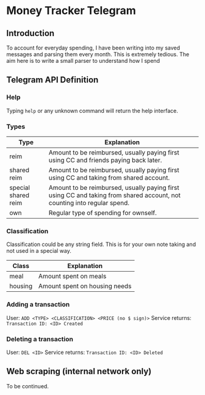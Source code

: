 # Money Tracker Telegram

## Introduction

To account for everyday spending, I have been writing into my saved messages and parsing them every month. This is extremely tedious. The aim here is to write a small parser to understand how I spend

## Telegram API Definition

### Help

Typing `help` or any unknown command will return the help interface.

### Types

Type | Explanation
-----|------------
reim | Amount to be reimbursed, usually paying first using CC and friends paying back later.
shared reim | Amount to be reimbursed, usually paying first using CC and taking from shared account.
special shared reim | Amount to be reimbursed, usually paying first using CC and taking from shared account, not counting into regular spend.
own | Regular type of spending for ownself.

### Classification

Classification could be any string field. This is for your own note taking and not used in a special way.

Class | Explanation
------|------------
meal | Amount spent on meals
housing | Amount spent on housing needs

### Adding a transaction

User: `ADD <TYPE> <CLASSIFICATION> <PRICE (no $ sign)>`
Service returns: `Transaction ID: <ID> Created`

### Deleting a transaction

User: `DEL <ID>`
Service returns: `Transaction ID: <ID> Deleted`

## Web scraping (internal network only)

To be continued.
